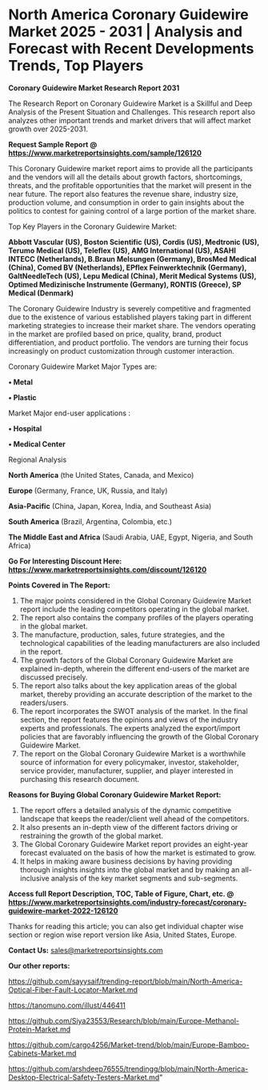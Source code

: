 # North America Coronary Guidewire Market 2025 - 2031 | Analysis and Forecast with Recent Developments Trends, Top Players

<strong>Coronary Guidewire Market Research Report 2031</strong>

The Research Report on Coronary Guidewire Market is a Skillful and Deep Analysis of the Present Situation and Challenges. This research report also analyzes other important trends and market drivers that will affect market growth over 2025-2031.

<strong>Request Sample Report @ <a href=https://www.marketreportsinsights.com/sample/126120>https://www.marketreportsinsights.com/sample/126120</a></strong>

This Coronary Guidewire market report aims to provide all the participants and the vendors will all the details about growth factors, shortcomings, threats, and the profitable opportunities that the market will present in the near future. The report also features the revenue share, industry size, production volume, and consumption in order to gain insights about the politics to contest for gaining control of a large portion of the market share.

Top Key Players in the Coronary Guidewire Market:

<strong>Abbott Vascular (US), Boston Scientific (US), Cordis (US), Medtronic (US), Terumo Medical (US), Teleflex (US), AMG International (US), ASAHI INTECC (Netherlands), B.Braun Melsungen (Germany), BrosMed Medical (China), Comed BV (Netherlands), EPflex Feinwerktechnik (Germany), GaltNeedleTech (US), Lepu Medical (China), Merit Medical Systems (US), Optimed Medizinische Instrumente (Germany), RONTIS (Greece), SP Medical (Denmark)</strong>

The Coronary Guidewire Industry is severely competitive and fragmented due to the existence of various established players taking part in different marketing strategies to increase their market share. The vendors operating in the market are profiled based on price, quality, brand, product differentiation, and product portfolio. The vendors are turning their focus increasingly on product customization through customer interaction.

Coronary Guidewire Market Major Types are:

<strong>• Metal

• Plastic</strong>

Market Major end-user applications :

<strong>• Hospital

• Medical Center</strong>

Regional Analysis

</u><strong><b>North America</b></strong> (the United States, Canada, and Mexico)

<strong><b>Europe </b></strong>(Germany, France, UK, Russia, and Italy)

<strong><b>Asia-Pacific</b></strong> (China, Japan, Korea, India, and Southeast Asia)

<strong><b>South America</b></strong> (Brazil, Argentina, Colombia, etc.)

<strong><b>The Middle East and Africa</b></strong> (Saudi Arabia, UAE, Egypt, Nigeria, and South Africa)

<strong>Go For Interesting Discount Here: <a href=https://www.marketreportsinsights.com/discount/126120>https://www.marketreportsinsights.com/discount/126120</a></strong>

<strong>Points Covered in The Report:</strong>
<ol>
  <li>The major points considered in the Global Coronary Guidewire Market report include the leading competitors operating in the global market.</li>
  <li>The report also contains the company profiles of the players operating in the global market.</li>
  <li>The manufacture, production, sales, future strategies, and the technological capabilities of the leading manufacturers are also included in the report.</li>
  <li>The growth factors of the Global Coronary Guidewire Market are explained in-depth, wherein the different end-users of the market are discussed precisely.</li>
  <li>The report also talks about the key application areas of the global market, thereby providing an accurate description of the market to the readers/users.</li>
  <li>The report incorporates the SWOT analysis of the market. In the final section, the report features the opinions and views of the industry experts and professionals. The experts analyzed the export/import policies that are favorably influencing the growth of the Global Coronary Guidewire Market.</li>
  <li>The report on the Global Coronary Guidewire Market is a worthwhile source of information for every policymaker, investor, stakeholder, service provider, manufacturer, supplier, and player interested in purchasing this research document.</li>
</ol>
<strong>Reasons for Buying Global Coronary Guidewire Market Report:</strong>

<ol>
  <li>The report offers a detailed analysis of the dynamic competitive landscape that keeps the reader/client well ahead of the competitors.</li>
  <li>It also presents an in-depth view of the different factors driving or restraining the growth of the global market.</li>
  <li>The Global Coronary Guidewire Market report provides an eight-year forecast evaluated on the basis of how the market is estimated to grow.</li>
  <li>It helps in making aware business decisions by having providing thorough insights insights into the global market and by making an all-inclusive analysis of the key market segments and sub-segments.</li>
</ol>
<strong>Access full Report Description, TOC, Table of Figure, Chart, etc. @ <a href=https://www.marketreportsinsights.com/industry-forecast/coronary-guidewire-market-2022-126120>https://www.marketreportsinsights.com/industry-forecast/coronary-guidewire-market-2022-126120</a></strong>


Thanks for reading this article; you can also get individual chapter wise section or region wise report version like Asia, United States, Europe.

<strong>Contact Us:</strong>
sales@marketreportsinsights.com

<strong>Our other reports:</strong>

<a href=https://github.com/sayysaif/trending-report/blob/main/North-America-Optical-Fiber-Fault-Locator-Market.md>https://github.com/sayysaif/trending-report/blob/main/North-America-Optical-Fiber-Fault-Locator-Market.md</a>

<a href=https://tanomuno.com/illust/446411>https://tanomuno.com/illust/446411</a>

<a href=https://github.com/Siya23553/Research/blob/main/Europe-Methanol-Protein-Market.md>https://github.com/Siya23553/Research/blob/main/Europe-Methanol-Protein-Market.md</a>

<a href=https://github.com/cargo4256/Market-trend/blob/main/Europe-Bamboo-Cabinets-Market.md>https://github.com/cargo4256/Market-trend/blob/main/Europe-Bamboo-Cabinets-Market.md</a>

<a href=https://github.com/arshdeep76555/trendingg/blob/main/North-America-Desktop-Electrical-Safety-Testers-Market.md>https://github.com/arshdeep76555/trendingg/blob/main/North-America-Desktop-Electrical-Safety-Testers-Market.md</a>"
